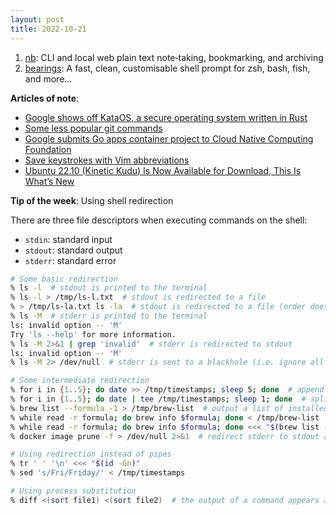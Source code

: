 ```yaml
---
layout: post
title: 2022-10-21
---
```


1. [nb](https://github.com/xwmx/nb): CLI and local web plain text note‑taking, bookmarking, and archiving
2. [bearings](https://github.com/liamg/bearings): A fast, clean, customisable shell prompt for zsh, bash, fish, and more...

**Articles of note**:

- [Google shows off KataOS, a secure operating system written in Rust](https://www.zdnet.com/article/google-shows-off-kataos-a-secure-operating-system-written-in-rust/)
- [Some less popular git commands](https://dev.to/akashrchandran/some-less-popular-git-commands-2oem)
- [Google submits Go apps container project to Cloud Native Computing Foundation](https://www.theregister.com/2022/10/19/google_go_container_cncf/)
- [Save keystrokes with Vim abbreviations](https://www.redhat.com/sysadmin/vim-abbreviations)
- [Ubuntu 22.10 (Kinetic Kudu) Is Now Available for Download, This Is What’s New](https://9to5linux.com/ubuntu-22-10-kinetic-kudu-is-now-available-for-download-this-is-whats-new)

**Tip of the week**: Using shell redirection

There are three file descriptors when executing commands on the shell:

- `stdin`: standard input
- `stdout`: standard output
- `stderr`: standard error

```sh
# Some basic redirection
% ls -l  # stdout is printed to the terminal
% ls -l > /tmp/ls-l.txt  # stdout is redirected to a file
% > /tmp/ls-la.txt ls -la  # stdout is redirected to a file (order doesn't matter)
% ls -M  # stderr is printed to the terminal
ls: invalid option -- 'M'
Try 'ls --help' for more information.
% ls -M 2>&1 | grep 'invalid'  # stderr is redirected to stdout
ls: invalid option -- 'M'
% ls -M 2> /dev/null  # stderr is sent to a blackhole (i.e. ignore all errors)

# Some intermediate redirection
% for i in {1..5}; do date >> /tmp/timestamps; sleep 5; done  # append output to file
% for i in {1..5}; do date | tee /tmp/timestamps; sleep 1; done  # split stdout to file and terminal
% brew list --formula -1 > /tmp/brew-list  # output a list of installed packages
% while read -r formula; do brew info $formula; done < /tmp/brew-list  # stdin is a file
% while read -r formula; do brew info $formula; done <<< "$(brew list --formula -1)"  # stdin is a command
% docker image prune -f > /dev/null 2>&1  # redirect stderr to stdout and redirect stdout to /dev/null (i.e. ignore everthing)

# Using redirection instead of pipes
% tr ' ' '\n' <<< "$(id -Gn)"
% sed 's/Fri/Friday/' < /tmp/timestamps

# Using process substitution
% diff <(sort file1) <(sort file2)  # the output of a command appears as a file
```

